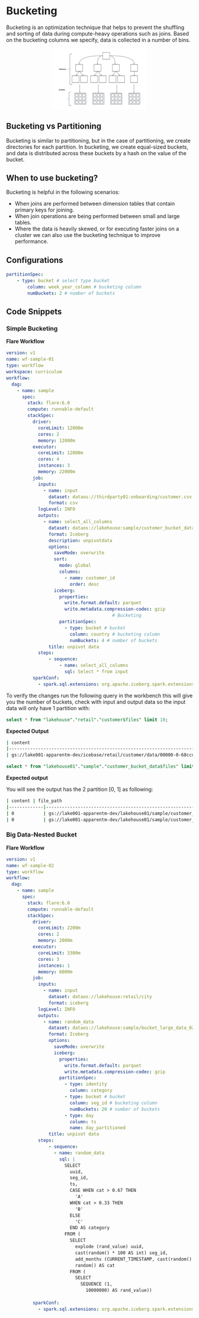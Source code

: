 # Bucketing


Bucketing is an optimization technique that helps to prevent the shuffling and sorting of data during compute-heavy operations such as joins. Based on the bucketing columns we specify, data is collected in a number of bins.

<center>
<div style="width: 50%; text-align: center;">
  <img src="/resources/stacks/flare/case_scenario/bucketing/diagram_01.jpg" alt="Diagram" width:"40rem">
</div>
</center>


<!-- ![diagram 01.jpg](/resources/stacks/flare/case_scenario/bucketing/diagram_01.jpg) -->

## Bucketing vs Partitioning

Bucketing is similar to partitioning, but in the case of partitioning, we create directories for each partition. In bucketing, we create equal-sized buckets, and data is distributed across these buckets by a hash on the value of the bucket.

## When to use bucketing?

Bucketing is helpful in the following scenarios:

- When joins are performed between dimension tables that contain primary keys for joining.
- When join operations are being performed between small and large tables.
- Where the data is heavily skewed, or for executing faster joins on a cluster we can also use the bucketing technique to improve performance.

## Configurations

```yaml
partitionSpec:
	- type: bucket # select type bucket
		column: week_year_column # bucketing column
		numBuckets: 2 # number of buckets
```

## Code Snippets

### **Simple Bucketing**

**Flare Workflow**

```yaml
version: v1
name: wf-sample-01
type: workflow
workspace: curriculum
workflow:
  dag:
    - name: sample
      spec:
        stack: flare:6.0
        compute: runnable-default
        stackSpec:
          driver:    
            coreLimit: 12000m
            cores: 2
            memory: 12000m
          executor:
            coreLimit: 12000m
            cores: 4
            instances: 3
            memory: 22000m        
          job:
            inputs:
              - name: input 
                dataset: dataos://thirdparty01:onboarding/customer.csv
                format: csv
            logLevel: INFO
            outputs:
              - name: select_all_columns
                dataset: dataos://lakehouse:sample/customer_bucket_data?acl=rw
                format: Iceberg
                description: unpivotdata
                options:
                  saveMode: overwrite
                  sort:
                    mode: global
                    columns:
                      - name: customer_id
                        order: desc
                  iceberg:
                    properties:
                      write.format.default: parquet
                      write.metadata.compression-codec: gzip
                                        # Bucketing
                    partitionSpec:
                      - type: bucket # bucket
                        column: country # bucketing column
                        numBuckets: 4 # number of buckets
                title: unpivot data
            steps:
                - sequence:
                    - name: select_all_columns
                      sql: Select * from input 
          sparkConf:
            - spark.sql.extensions: org.apache.iceberg.spark.extensions.IcebergSparkSessionExtensions
```

To verify the changes run the following query in the workbench this will give you the number of buckets, check with input and output data so the input data will only have 1 partition with:

```sql
select * from "lakehouse"."retail"."customer$files" limit 10;
```

**Expected Output**

```bash
| content                                                                                                             | integer | ⋮  | file_path                                                                                                       | varchar | ⋮  | file_format | varchar | ⋮  | spec_id | integer | ⋮  | record_count | bigint | ⋮  | file_size_in_bytes | bigint | ⋮  | column_sizes                                                                                                                                                                                                                                                                                 |
|---------------------------------------------------------------------------------------------------------------------|---------|-----|-----------------------------------------------------------------------------------------------------------------|---------|-----|-------------|---------|-----|---------|---------|-----|-----------------|--------|-----|--------------------|--------|-----|------------------------------------------------------------------------------------------------------------------------------------------------------------------------------------------------------------------------------------------------------------------------------------------------|
| gs://lake001-apparentm-dev/icebase/retail/customer/data/00000-0-68ccd2f4-efa2-445a-96aa-960bf8ff7861-0-00001.parquet | 0       | ⋮   | PARQUET                                                                                                        | 0       | ⋮   | 100         | 21563   | ⋮   | { "2": 206, "3": 2040, "4": 265, "5": 613, "6": 627, "7": 123, "8": 862, "9": 1267, "10": 346, "11": 219, "12": 201, "13": 193, "14": 133, "15": 959, "16": 200, "17": 209, "18": 288, "19": 98, "20": 143, "21": 154, "22": 124, "23": 183, "24": 160, "25": 168, "26": 395, "27
```

```sql
select * from "lakehouse01"."sample"."customer_bucket_data$files" limit 10;
```


**Expected output**

You will see the output has the 2 partition [0, 1] as following:

```bash
| content | file_path                                                                                                                        | file_format | spec_id | partition | record_count | file_size_in_bytes |
|-------------|----------------------------------------------------------------------------------------------------------------------------------------|-----------------|-------------|---------------|------------------|------------------------|
| 0           | gs://lake001-apparentm-dev/lakehouse01/sample/customer_bucket_data/data/customer_id_bucket=0/00000-4-3ae81b47-62aa-45c8-8acc-2447ba767eb8-0-00002.parquet | PARQUET         | 0           | [0]           | 1186             | 12076                  |
| 0           | gs://lake001-apparentm-dev/lakehouse01/sample/customer_bucket_data/data/customer_id_bucket=1/00000-4-3ae81b47-62aa-45c8-8acc-2447ba767eb8-0-00001.parquet | PARQUET         | 0           | [1]           | 1186             | 12076                  |
```


### **Big Data-Nested Bucket**

**Flare Workflow**

```yaml
version: v1
name: wf-sample-02
type: workflow
workflow:
  dag:
    - name: sample
      spec:
        stack: flare:6.0
        compute: runnable-default
        stackSpec:
          driver:    
            coreLimit: 2200m
            cores: 2
            memory: 2000m
          executor:
            coreLimit: 3300m
            cores: 3
            instances: 1
            memory: 6000m  
          job:
            inputs:
              - name: input 
                dataset: dataos://lakehouse:retail/city
                format: iceberg
            logLevel: INFO
            outputs:
              - name: random_data
                dataset: dataos://lakehouse:sample/bucket_large_data_02?acl=rw
                format: Iceberg
                options:
                  saveMode: overwrite
                  iceberg:
                    properties:
                      write.format.default: parquet
                      write.metadata.compression-codec: gzip
                    partitionSpec:
                      - type: identity
                        column: category
                      - type: bucket # bucket
                        column: seg_id # bucketing column
                        numBuckets: 20 # number of buckets
                      - type: day
                        column: ts
                        name: day_partitioned
                title: unpivot data
            steps:
                - sequence:
                  - name: random_data
                    sql: |
                      SELECT
                        uuid,
                        seg_id,
                        ts,
                        CASE WHEN cat > 0.67 THEN
                          'A'
                        WHEN cat > 0.33 THEN
                          'B'
                        ELSE
                          'C'
                        END AS category
                      FROM (
                        SELECT
                          explode (rand_value) uuid,
                          cast(random() * 100 AS int) seg_id,
                          add_months (CURRENT_TIMESTAMP, cast(random() * 100 AS int)) ts,
                          random() AS cat
                        FROM (
                          SELECT
                            SEQUENCE (1,
                              10000000) AS rand_value))

          sparkConf:
            - spark.sql.extensions: org.apache.iceberg.spark.extensions.IcebergSparkSessionExtensions
```

<!-- If one attempts to  set metadata on the lakehouse depot based on REST metastore the following error will encounter:

```bash
➜  ~ dataos-ctl dataset set-metadata -a dataos://lakehouse:retail/city -v latest
INFO[0000] 📂 set metadata...                            
ERRO[0001] 📂 set metadata...error                       
ERRO[0001] set metadata operation is restricted to Hadoop Catalog and HIVE Metastore based depot, for given depot: lakehouse, icebergCatalogType: HADOOP and metastoreType: REST
``` -->